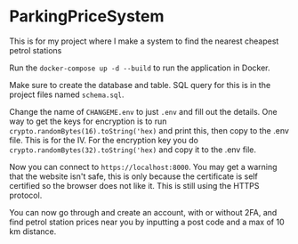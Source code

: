 # ParkingPriceSystem
This is for my project where I make a system to find the nearest cheapest petrol stations

Run the `docker-compose up -d --build` to run the application in Docker.

Make sure to create the database and table. SQL query for this is in the project files named `schema.sql`.

Change the name of `CHANGEME.env` to just `.env` and fill out the details. One way to get the keys for encryption is to run `crypto.randomBytes(16).toString('hex)` and print this, then copy to the .env file. This is for the IV. For the encryption key you do `crypto.randomBytes(32).toString('hex)` and copy it to the .env file.

Now you can connect to `https://localhost:8000`. You may get a warning that the website isn't safe, this is only because the certificate is self certified so the browser does not like it. This is still using the HTTPS protocol.

You can now go through and create an account, with or without 2FA, and find petrol station prices near you by inputting a post code and a max of 10 km distance.
